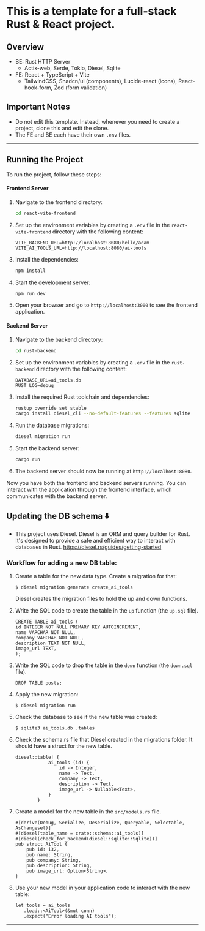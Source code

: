 # This is a template for a full-stack Rust & React project.

## Overview

- BE: Rust HTTP Server
  - Actix-web, Serde, Tokio, Diesel, Sqlite
- FE: React + TypeScript + Vite
  - TailwindCSS, Shadcn/ui (components), Lucide-react (icons), React-hook-form, Zod (form validation)

## Important Notes

- Do not edit this template. Instead, whenever you need to create a project, clone this and edit the clone.
- The FE and BE each have their own `.env` files.

---

## Running the Project

To run the project, follow these steps:

#### Frontend Server

1. Navigate to the frontend directory:

   ```sh
   cd react-vite-frontend
   ```

2. Set up the environment variables by creating a `.env` file in the `react-vite-frontend` directory with the following content:

   ```
   VITE_BACKEND_URL=http://localhost:8080/hello/adam
   VITE_AI_TOOLS_URL=http://localhost:8080/ai-tools
   ```

3. Install the dependencies:

   ```sh
   npm install
   ```

4. Start the development server:

   ```sh
   npm run dev
   ```

5. Open your browser and go to `http://localhost:3000` to see the frontend application.

#### Backend Server

1. Navigate to the backend directory:

   ```sh
   cd rust-backend
   ```

2. Set up the environment variables by creating a `.env` file in the `rust-backend` directory with the following content:

   ```
   DATABASE_URL=ai_tools.db
   RUST_LOG=debug
   ```

3. Install the required Rust toolchain and dependencies:

   ```sh
   rustup override set stable
   cargo install diesel_cli --no-default-features --features sqlite
   ```

4. Run the database migrations:

   ```sh
   diesel migration run
   ```

5. Start the backend server:

   ```sh
   cargo run
   ```

6. The backend server should now be running at `http://localhost:8080`.

Now you have both the frontend and backend servers running. You can interact with the application through the frontend interface, which communicates with the backend server.


## Updating the DB schema ⬇️

- This project uses Diesel. Diesel is an ORM and query builder for Rust. It's designed to provide a safe and efficient way to interact with databases in Rust.
  https://diesel.rs/guides/getting-started

### Workflow for adding a new DB table:

1. Create a table for the new data type. Create a migration for that:

   `$ diesel migration generate create_ai_tools`

   Diesel creates the migration files to hold the up and down functions.

2. Write the SQL code to create the table in the `up` function (the `up.sql` file).

   ```
   CREATE TABLE ai_tools (
   id INTEGER NOT NULL PRIMARY KEY AUTOINCREMENT,
   name VARCHAR NOT NULL,
   company VARCHAR NOT NULL,
   description TEXT NOT NULL,
   image_url TEXT,
   );
   ```

3. Write the SQL code to drop the table in the `down` function (the `down.sql` file).

   `DROP TABLE posts;`

4. Apply the new migration:

   `$ diesel migration run`

5. Check the database to see if the new table was created:

   `$ sqlite3 ai_tools.db .tables`

6. Check the schema.rs file that Diesel created in the migrations folder. It should have a struct for the new table.

   ```
   diesel::table! {
               ai_tools (id) {
                   id -> Integer,
                   name -> Text,
                   company -> Text,
                   description -> Text,
                   image_url -> Nullable<Text>,
               }
           }
   ```

7. Create a model for the new table in the `src/models.rs` file.
   ```
   #[derive(Debug, Serialize, Deserialize, Queryable, Selectable, AsChangeset)]
   #[diesel(table_name = crate::schema::ai_tools)]
   #[diesel(check_for_backend(diesel::sqlite::Sqlite))]
   pub struct AiTool {
       pub id: i32,
       pub name: String,
       pub company: String,
       pub description: String,
       pub image_url: Option<String>,
   }
   ```
8. Use your new model in your application code to interact with the new table:
   ```
   let tools = ai_tools
      .load::<AiTool>(&mut conn)
      .expect("Error loading AI tools");
   ```

---
